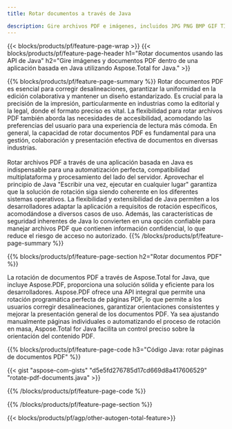 ```yaml
---
title: Rotar documentos a través de Java 

description: Gire archivos PDF e imágenes, incluidos JPG PNG BMP GIF TIFF SVG a través de su aplicación Java.
---
```


{{< blocks/products/pf/feature-page-wrap >}}
{{< blocks/products/pf/feature-page-header h1="Rotar documentos usando las API de Java" h2="Gire imágenes y documentos PDF dentro de una aplicación basada en Java utilizando Aspose.Total for Java." >}}

{{% blocks/products/pf/feature-page-summary %}}
Rotar documentos PDF es esencial para corregir desalineaciones, garantizar la uniformidad en la edición colaborativa y mantener un diseño estandarizado. Es crucial para la precisión de la impresión, particularmente en industrias como la editorial y la legal, donde el formato preciso es vital. La flexibilidad para rotar archivos PDF también aborda las necesidades de accesibilidad, acomodando las preferencias del usuario para una experiencia de lectura más cómoda. En general, la capacidad de rotar documentos PDF es fundamental para una gestión, colaboración y presentación efectiva de documentos en diversas industrias. <br /><br />
Rotar archivos PDF a través de una aplicación basada en Java es indispensable para una automatización perfecta, compatibilidad multiplataforma y procesamiento del lado del servidor. Aprovechar el principio de Java "Escribir una vez, ejecutar en cualquier lugar" garantiza que la solución de rotación siga siendo coherente en los diferentes sistemas operativos. La flexibilidad y extensibilidad de Java permiten a los desarrolladores adaptar la aplicación a requisitos de rotación específicos, acomodándose a diversos casos de uso. Además, las características de seguridad inherentes de Java lo convierten en una opción confiable para manejar archivos PDF que contienen información confidencial, lo que reduce el riesgo de acceso no autorizado. 
{{% /blocks/products/pf/feature-page-summary  %}}


{{% blocks/products/pf/feature-page-section  h2="Rotar documentos PDF" %}}

La rotación de documentos PDF a través de Aspose.Total for Java, que incluye Aspose.PDF, proporciona una solución sólida y eficiente para los desarrolladores. Aspose.PDF ofrece una API integral que permite una rotación programática perfecta de páginas PDF, lo que permite a los usuarios corregir desalineaciones, garantizar orientaciones consistentes y mejorar la presentación general de los documentos PDF. Ya sea ajustando manualmente páginas individuales o automatizando el proceso de rotación en masa, Aspose.Total for Java facilita un control preciso sobre la orientación del contenido PDF.

{{% blocks/products/pf/feature-page-code h3="Código Java: rotar páginas de documentos PDF" %}}

{{< gist "aspose-com-gists" "d5e5fd276785d17cd669d8a417606529" "rotate-pdf-documents.java" >}}

{{% /blocks/products/pf/feature-page-code  %}}

{{% /blocks/products/pf/feature-page-section %}}

{{< blocks/products/pf/agp/other-autogen-total-feature>}}